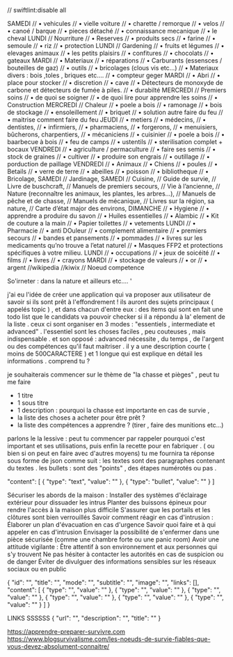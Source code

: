 // swiftlint:disable all

SAMEDI //  • vehicules
//    • vielle voiture
//    • charette  / remorque
//    • velos
//    • canoé / barque
//    • pieces détaché
//    • connaissance mecanique
//    • le cheval
LUNDI // Nourriture
//    • Reserves
//      • produits secs
//      • farine
//      • semoule
//      • riz
//      • protection
LUNDI // Gardening
//      • fruits et légumes
//      • elevages animaux
//    • les petits plaisirs
//      • confitures
//      • chocolats
//      • gateaux
MARDI //  • Materiaux
//    • réparations
//    • Carburants (essensces / bouteilles de gaz)
//    • outils
//    • bricolages (clous vis etc…)
//    • Materiaux divers : bois ,toles , briques etc….
//    • compteur geger
MARDI //  • Abri
//    • place pour stocker
//    • discretion
//    • cave
//    • Détecteurs de monoxyde de carbone et détecteurs de fumée à piles.
//  • durabilté
MERCREDI // Premiers soins
//    • de quoi se soigner
//    • de quoi lire pour apprendre les soins
//  • Construction
MERCREDI // Chaleur
//    • poele a bois
//    • ramonage
//    • bois de stockage
//    • ensoleillement
//    • briquet
//    • solution autre faire du feu
//    • maitrise comment faire du feu
JEUDI //  • metiers
//    • médecins,
//    • dentistes,
//    • infirmiers,
//    • pharmaciens,
//    • forgerons,
//    • menuisiers,  bûcherons, charpentiers,
//    • mécaniciens
//    • cuisinier
//      • poele a bois
//      • baarbecue à bois
//      • feu de camps
//      • ustentils
//      • sterilisation complet + bocaux
VENDREDI //  • agriculture / permaculture
//    • faire ses semis
//    • stock de graines
//    • cultiver
//    • produire son engrais
//    • outillage
//    • porduction de paillage
VENDREDI //  • Animaux
//    • Chiens
//    • poules
//    • Betails
//    • verre de terre
//    • abeilles
//    • poisson
//  • bibliotheque
//    • Bricolage,
SAMEDI // Jardinage,
SAMEDI // Cuisine,
//  Guide de survie,
// Livre de buschcraft,
// Manuels de premiers secours,
// Vie à l’ancienne,
// Nature (reconnaître les animaux, les plantes, les arbres…),
// Manuels de pêche et de chasse,
// Manuels de mécanique,
// Livres sur la région, sa nature,
// Carte d’état major des environs,
DIMANCHE //  • Hygiene
//    • apprendre a produire du savon
//    • Huiles essentielles
//    • Alambic
//    • Kit de couture a la main
//    • Papier toilettes
//    • vetements
LUNDI //  • Pharmacie
//    • anti DOuleur
//    • complement alimentaire
//    • premiers secours
//    • bandes et pansements
//    • pommades
//    • livres sur les medicaments qu’no trouve a l’etat naturel
//    • Masques FFP2 et protections spécifiques à votre milieu.
LUNDI //  • occupations
//    • jeux de soicéité
//    • films
//    • livres
//    • crayons
MARDI //  • stockage de valeurs
//    • or
//    • argent
//wikipedia
//kiwix
// Noeud competence 

So'irneter : dans la nature et ailleurs etc.... '


j'ai eu l'idée de créer une application qui va proposer aux utilisateur de savoir si ils sont prêt à l'effondrement ! ils auront des sujets principaux ( appelés topic ) , et dans chacun d'entre eux : des items qui sont en fait une todo list que le candidats va pouvoir checker si il a répondu à la' element de la liste . ceux ci sont organiser en 3 modes : "essentiels , intermediate et   advanced" .
l'essentiel  sont les choses faciles , peu couteuses , mais indispensable . et son opposé : advanced nécessite , du temps , de l'argent ou des compétences qu'il faut maitriser .
il y a une description courte ( moins de 500CARACTERE ) et 1 longue qui est explique en détail les informations . comprend tu ?

je souhaiterais commencer sur le thème de "la chasse et pièges" , peut tu me faire
-  1 titre
- 1 sous titre
- 1 description : pourquoi la chasse est importante en cas de survie ,
- la liste des choses a acheter pour être prêt ?
- la liste des compétences a apprendre ? (tirer , faire des munitions etc...)

parlons le la lessive :
peut tu commencer par rappeler pourquoi c'est important et ses utilisations, puis enfin la recette  pour en fabriquer . ( ou bien si on peut en faire avec d'autres moyens)
tu me fournira ta réponse sous forme de json comme suit :
les textes sont des paragraphes contenant du textes .
les bullets : sont des "points" , des étapes numérotés ou pas .

"content": [
                    {
                        "type": "text",
                        "value": ""
                    },
                    {
                        "type": "bullet",
                        "value": ""
                    }
                ]



Sécuriser les abords de la maison :
Installer des systèmes d'éclairage extérieur pour dissuader les intrus
Planter des buissons épineux pour rendre l'accès à la maison plus difficile
S'assurer que les portails et les clôtures sont bien verrouillés
Savoir comment réagir en cas d'intrusion :
Élaborer un plan d'évacuation en cas d'urgence
Savoir quoi faire et à qui appeler en cas d'intrusion
Envisager la possibilité de s'enfermer dans une pièce sécurisée (comme une chambre forte ou une panic room)
Avoir une attitude vigilante :
Être attentif à son environnement et aux personnes qui s'y trouvent
Ne pas hésiter à contacter les autorités en cas de suspicion ou de danger
Éviter de divulguer des informations sensibles sur les réseaux sociaux ou en public


{
    "id": "",
    "title": "",
    "mode": "",
    "subtitle": "",
    "image": "",
    "links": [],
    "content": [
        {
            "type": "",
            "value": ""
        },
        {
            "type": "",
            "value": ""
        },
        {
            "type": "",
            "value": ""
        },
        {
            "type": "",
            "value": ""
        },
        {
            "type": "",
            "value": ""
        },
        {
            "type": "",
            "value": ""
        }
    ]
}

       
LINKS SSSSSS
{
    "url": "",
    "description": "",
    "title": ""
}


https://apprendre-preparer-survivre.com
https://www.blogsurvivalisme.com/les-noeuds-de-survie-fiables-que-vous-devez-absolument-connaitre/
